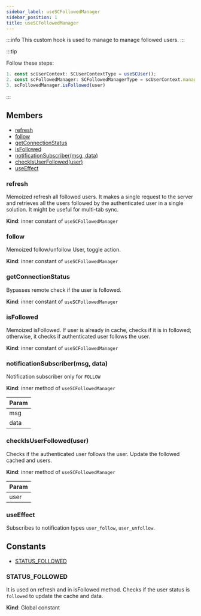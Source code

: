 ```yaml
---
sidebar_label: useSCFollowedManager
sidebar_position: 1
title: useSCFollowedManager
---
```


:::info
This custom hook is used to manage to manage followed users.
:::


:::tip

Follow these steps:
```jsx
1. const scUserContext: SCUserContextType = useSCUser();
2. const scFollowedManager: SCFollowedManagerType = scUserContext.manager.followed;
3. scFollowedManager.isFollowed(user)
```
:::

## Members

- [refresh](#refresh)
- [follow](#follow)
- [getConnectionStatus](#getConnectionStatus)
- [isFollowed](#isFollowed)
- [notificationSubscriber(msg, data)](#notificationSubscriber)
- [checkIsUserFollowed(user)](#checkIsUserFollowed)
- [useEffect](#useEffect)

<a name="refresh"></a>

### refresh

Memoized refresh all followed users.
It makes a single request to the server and retrieves
all the users followed by the authenticated user in a single solution.
It might be useful for multi-tab sync.

**Kind**: inner constant of `useSCFollowedManager`

<a name="follow"></a>

### follow

Memoized follow/unfollow User, toggle action.

**Kind**: inner constant of `useSCFollowedManager`

<a name="getConnectionStatus"></a>

### getConnectionStatus

Bypasses remote check if the user is followed.

**Kind**: inner constant of `useSCFollowedManager`

<a name="isFollowed"></a>

### isFollowed

Memoized isFollowed.
If user is already in cache, checks if it is in followed;
otherwise, it checks if authenticated user follows the user.

**Kind**: inner constant of `useSCFollowedManager`

<a name="notificationSubscriber"></a>

### notificationSubscriber(msg, data)
Notification subscriber only for `FOLLOW`

**Kind**: inner method of `useSCFollowedManager` 

| Param |
| --- |
| msg | 
| data | 

<a name="checkIsUserFollowed"></a>

### checkIsUserFollowed(user)
Checks if the authenticated user follows the user.
Update the followed cached and users.

**Kind**: inner method of `useSCFollowedManager` 

| Param |
| --- |
| user | 

<a name="useEffect"></a>

### useEffect
Subscribes to notification types `user_follow`, `user_unfollow`.

## Constants

- [STATUS_FOLLOWED](#STATUS_FOLLOWED)

<a name="STATUS_FOLLOWED"></a>

### STATUS_FOLLOWED

It is used on refresh and in isFollowed method.
Checks if the user status is `followed` to update the cache and data.

**Kind**: Global constant

